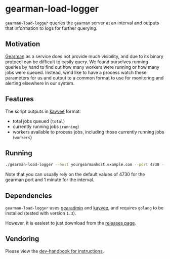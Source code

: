 # gearman-load-logger

`gearman-load-logger` queries the `gearman` server at an interval and outputs that information to logs for further querying.

## Motivation

[Gearman](http://gearman.org/) as a service does not provide much visibility, and due to its binary protocol can be difficult to easily query. We found ourselves running queries by hand to find out how many workers were running or how many jobs were queued. Instead, we'd like to have a process watch these parameters for us and output to a common format to use for monitoring and alerting elsewhere in our system.

## Features

The script outputs in [kayvee](https://github.com/Clever/kayvee) format:
- total jobs queued (`total`)
- currently running jobs (`running`)
- workers available to process jobs, including those currently running jobs (`workers`)

## Running

```bash
./gearman-load-logger --host yourgearmanhost.example.com --port 4730 --interval 1m
```

Note that you can usually rely on the default values of 4730 for the gearman port and 1 minute for the interval.

## Dependencies

`gearman-load-logger` uses [gearadmin](https://github.com/Clever/gearadmin) and [kayvee](https://github.com/Clever/kayvee), and requires `golang` to be installed (tested with version `1.3`).

However, it is easiest to just download from the [releases page](https://github.com/Clever/gearman-load-logger/releases).

## Vendoring

Please view the [dev-handbook for instructions](https://github.com/Clever/dev-handbook/blob/master/golang/godep.md).
